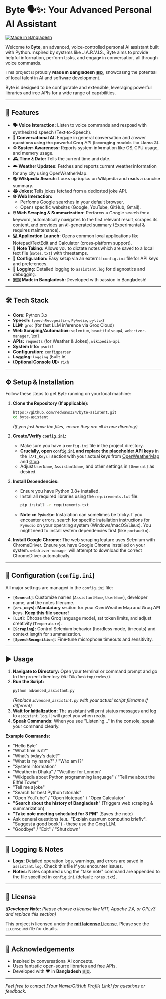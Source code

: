# Byte 🗣️✨: Your Advanced Personal AI Assistant

[![Made in Bangladesh](https://img.shields.io/badge/Made%20in-Bangladesh%20%F0%9F%87%A7%F0%9F%87%A9-007042?style=flat-square)](https://en.wikipedia.org/wiki/Bangladesh)

Welcome to **Byte**, an advanced, voice-controlled personal AI assistant built with Python. Inspired by systems like J.A.R.V.I.S., Byte aims to provide helpful information, perform tasks, and engage in conversation, all through voice commands.

This project is proudly **Made in Bangladesh 🇧🇩**, showcasing the potential of local talent in AI and software development.

Byte is designed to be configurable and extensible, leveraging powerful libraries and free APIs for a wide range of capabilities.

---

## 🚀 Features

*   **🗣️ Voice Interaction:** Listen to voice commands and respond with synthesized speech (Text-to-Speech).
*   **🧠 Conversational AI:** Engage in general conversation and answer questions using the powerful Groq API (leveraging models like Llama 3).
*   **⚙️ System Awareness:** Reports system information like OS, CPU usage, and memory usage.
*   **🕰️ Time & Date:** Tells the current time and date.
*   **☁️ Weather Updates:** Fetches and reports current weather information for any city using OpenWeatherMap.
*   **📚 Wikipedia Search:** Looks up topics on Wikipedia and reads a concise summary.
*   **😂 Jokes:** Tells jokes fetched from a dedicated joke API.
*   **🌐 Web Interaction:**
    *   Performs Google searches in your default browser.
    *   Opens specific websites (Google, YouTube, GitHub, Gmail).
*   **🖱️ Web Scraping & Summarization:** Performs a Google search for a keyword, automatically navigates to the first relevant result, scrapes its content, and provides an AI-generated summary (Experimental & requires maintenance).
*   **💻 Application Launch:** Opens common local applications like Notepad/TextEdit and Calculator (cross-platform support).
*   **📝 Note Taking:** Allows you to dictate notes which are saved to a local text file (`notes.txt`) with timestamps.
*   **🔧 Configuration:** Easy setup via an external `config.ini` file for API keys and preferences.
*   **📄 Logging:** Detailed logging to `assistant.log` for diagnostics and debugging.
*   **🇧🇩 Made in Bangladesh:** Developed with passion in Bangladesh!

---

## 🛠️ Tech Stack

*   **Core:** Python 3.x
*   **Speech:** `SpeechRecognition`, `PyAudio`, `pyttsx3`
*   **LLM:** `groq` (for fast LLM inference via Groq Cloud)
*   **Web Scraping/Automation:** `selenium`, `beautifulsoup4`, `webdriver-manager`, `lxml`
*   **APIs:** `requests` (for Weather & Jokes), `wikipedia-api`
*   **System Info:** `psutil`
*   **Configuration:** `configparser`
*   **Logging:** `logging` (built-in)
*   **(Optional Console UI):** `rich`

---

## ⚙️ Setup & Installation

Follow these steps to get Byte running on your local machine:

1.  **Clone the Repository (If applicable):**
    ```bash
    https://github.com/redwans324/byte-asistent.git
    cd byte-asistent
    ```
    *(If you just have the files, ensure they are all in one directory)*

2.  **Create/Verify `config.ini`:**
    *   Make sure you have a `config.ini` file in the project directory.
    *   **Crucially, open `config.ini` and replace the placeholder API keys** in the `[API_Keys]` section with your actual keys from [OpenWeatherMap](https://openweathermap.org/) and [Groq](https://console.groq.com/).
    *   Adjust `UserName`, `AssistantName`, and other settings in `[General]` as desired.

3.  **Install Dependencies:**
    *   Ensure you have Python 3.8+ installed.
    *   Install all required libraries using the `requirements.txt` file:
        ```bash
        pip install -r requirements.txt
        ```
    *   **Note on `PyAudio`:** Installation can sometimes be tricky. If you encounter errors, search for specific installation instructions for `PyAudio` on your operating system (Windows/macOS/Linux). You might need to install system dependencies first (like `portaudio`).

4.  **Install Google Chrome:** The web scraping feature uses Selenium with ChromeDriver. Ensure you have Google Chrome installed on your system. `webdriver-manager` will attempt to download the correct ChromeDriver automatically.

---

## 🔧 Configuration (`config.ini`)

All major settings are managed in the `config.ini` file:

*   **`[General]`**: Customize names (`AssistantName`, `UserName`), developer name, and the notes filename.
*   **`[API_Keys]`**: **Mandatory** section for your OpenWeatherMap and Groq API keys. **Keep this file secure!**
*   **`[LLM]`**: Choose the Groq language model, set token limits, and adjust creativity (`Temperature`).
*   **`[Scraping]`**: Control Selenium behavior (headless mode, timeouts) and context length for summarization.
*   **`[SpeechRecognition]`**: Fine-tune microphone timeouts and sensitivity.

---

## ▶️ Usage

1.  **Navigate to Directory:** Open your terminal or command prompt and go to the project directory (`WALTON/Desktop/codes/`).
2.  **Run the Script:**
    ```bash
    python advanced_assistant.py
    ```
    *(Replace `advanced_assistant.py` with your actual script filename if different)*
3.  **Wait for Initialization:** The assistant will print status messages and log to `assistant.log`. It will greet you when ready.
4.  **Speak Commands:** When you see "Listening..." in the console, speak your command clearly.

**Example Commands:**

*   "Hello Byte"
*   "What time is it?"
*   "What's today's date?"
*   "What is my name?" / "Who am I?"
*   "System information"
*   "Weather in Dhaka" / "Weather for London"
*   "Wikipedia about Python programming language" / "Tell me about the Eiffel Tower"
*   "Tell me a joke"
*   "Search for best Python tutorials"
*   "Open YouTube" / "Open Notepad" / "Open Calculator"
*   **"Search about the history of Bangladesh"** (Triggers web scraping & summarization)
*   **"Take note meeting scheduled for 3 PM"** (Saves the note)
*   Ask general questions (e.g., "Explain quantum computing briefly", "Suggest a good book") - these use the Groq LLM.
*   "Goodbye" / "Exit" / "Shut down"

---

## 📝 Logging & Notes

*   **Logs:** Detailed operation logs, warnings, and errors are saved in `assistant.log`. Check this file if you encounter issues.
*   **Notes:** Notes captured using the "take note" command are appended to the file specified in `config.ini` (default: `notes.txt`).

---

## 📄 License

*(**Developer Note:** Please choose a license like MIT, Apache 2.0, or GPLv3 and replace this section)*

This project is licensed under the [**mit laicense** License](LICENSE). Please see the `LICENSE.md` file for details.

---

## 🙏 Acknowledgements

*   Inspired by conversational AI concepts.
*   Uses fantastic open-source libraries and free APIs.
*   Developed with ❤️ in **Bangladesh** 🇧🇩.

---

*Feel free to contact [Your Name/GitHub Profile Link] for questions or feedback.*
